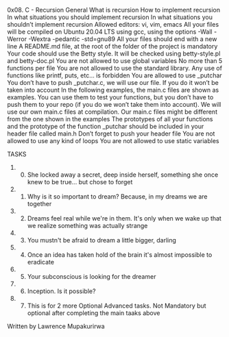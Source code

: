 0x08. C - Recursion
General
What is recursion
How to implement recursion
In what situations you should implement recursion
In what situations you shouldn’t implement recursion
Allowed editors: vi, vim, emacs
All your files will be compiled on Ubuntu 20.04 LTS using gcc, using the options -Wall -Werror -Wextra -pedantic -std=gnu89
All your files should end with a new line
A README.md file, at the root of the folder of the project is mandatory
Your code should use the Betty style. It will be checked using betty-style.pl and betty-doc.pl
You are not allowed to use global variables
No more than 5 functions per file
You are not allowed to use the standard library. Any use of functions like printf, puts, etc… is forbidden
You are allowed to use _putchar
You don’t have to push _putchar.c, we will use our file. If you do it won’t be taken into account
In the following examples, the main.c files are shown as examples. You can use them to test your functions, but you don’t have to push them to your repo (if you do we won’t take them into account). We will use our own main.c files at compilation. Our main.c files might be different from the one shown in the examples
The prototypes of all your functions and the prototype of the function _putchar should be included in your header file called main.h
Don’t forget to push your header file
You are not allowed to use any kind of loops
You are not allowed to use static variables

TASKS
1. 0. She locked away a secret, deep inside herself, something she once knew to be true... but chose to forget
2. 1. Why is it so important to dream? Because, in my dreams we are together
3. 2. Dreams feel real while we're in them. It's only when we wake up that we realize something was actually strange
4. 3. You mustn't be afraid to dream a little bigger, darling
5. 4. Once an idea has taken hold of the brain it's almost impossible to eradicate
6. 5. Your subconscious is looking for the dreamer
7. 6. Inception. Is it possible?
8. 7. This is for 2 more Optional Advanced tasks. Not Mandatory but optional after completing the main taaks above

Written by Lawrence Mupakurirwa
